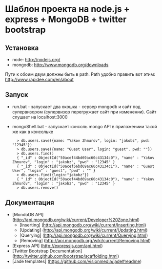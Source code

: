Шаблон проекта на node.js + express + MongoDB + twitter bootstrap
=================================================================

Установка
---------

- node: http://nodejs.org/
- mongodb: http://www.mongodb.org/downloads

Пути к обоим двум должны быть в path. Path удобно править вот этим: http://www.rapidee.com/en/about

Запуск
------
- run.bat - запускает два окошка - сервер mongodb и сайт под супервизором (супервизор перегружает сайт при изменении). Сайт слушает на localhost:3000

- mongoShell.bat - запускает консоль mongo
  API в приложениии такой же как в консольке 

        > db.users.save({name: "Yakov Zhmurov", login: "jakobz", pwd: "12345"})
        > db.users.save({name: "Guest User", login: "guest", pwd: ""})
        > db.users.find()
        { "_id" : ObjectId("50acef44bd69ac60c43134c0"), "name" : "Yakov Zhmurov", "login" : "jakobz", "pwd" : "12345" }
        { "_id" : ObjectId("50acef56bd69ac60c43134c1"), "name" : "Guest User", "login" : "guest", "pwd" : "" }
        > db.users.find({login:"jakobz"})
        { "_id" : ObjectId("50acef44bd69ac60c43134c0"), "name" : "Yakov Zhmurov", "login" : "jakobz", "pwd" : "12345" }
        > db.users.remove()

Документация
------------

* [MondoDB API] (http://api.mongodb.org/wiki/current/Developer%20Zone.html)
  * [Inserting] (http://api.mongodb.org/wiki/current/Inserting.html)
  * [Updating] (http://api.mongodb.org/wiki/current/Updating.html)
  * [Querying] (http://api.mongodb.org/wiki/current/Querying.html)
  * [Removing] (http://api.mongodb.org/wiki/current/Removing.html)
* [Express API] (http://expressjs.com/api.html)
* [Twitter Bootstrap Documentation] (http://twitter.github.com/bootstrap/scaffolding.html)
* [Jade templates] (https://github.com/visionmedia/jade#readme)